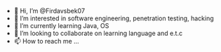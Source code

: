 - 👋 Hi, I’m @Firdavsbek07
- 👀 I’m interested in software engineering, penetration testing, hacking
- 🌱 I’m currently learning Java, OS
- 💞️ I’m looking to collaborate on learning language and e.t.c
- 📫 How to reach me ...

<!---
Firdavsbek07/Firdavsbek07 is a ✨ special ✨ repository because its `README.md` (this file) appears on your GitHub profile.
You can click the Preview link to take a look at your changes.
--->
